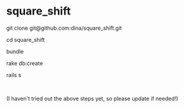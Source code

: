 square_shift
============
<p>git clone git@github.com:dina/square_shift.git</p>
<p>cd square_shift</p>
<p>bundle</p>
<p>rake db:create</p>
<p>rails s</p>
</br>
<p>(I haven't tried out the above steps yet, so please update if needed!)</p>
